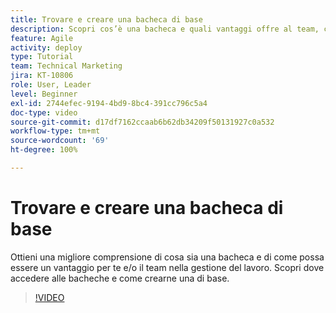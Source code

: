 ```yaml
---
title: Trovare e creare una bacheca di base
description: Scopri cos’è una bacheca e quali vantaggi offre al team, come trovarne una e come crearne una tu stesso.
feature: Agile
activity: deploy
type: Tutorial
team: Technical Marketing
jira: KT-10806
role: User, Leader
level: Beginner
exl-id: 2744efec-9194-4bd9-8bc4-391cc796c5a4
doc-type: video
source-git-commit: d17df7162ccaab6b62db34209f50131927c0a532
workflow-type: tm+mt
source-wordcount: '69'
ht-degree: 100%

---
```


# Trovare e creare una bacheca di base

Ottieni una migliore comprensione di cosa sia una bacheca e di come possa essere un vantaggio per te e/o il team nella gestione del lavoro. Scopri dove accedere alle bacheche e come crearne una di base.

>[!VIDEO](https://video.tv.adobe.com/v/3422940/?quality=12&learn=on&enablevpops&captions=ita)
